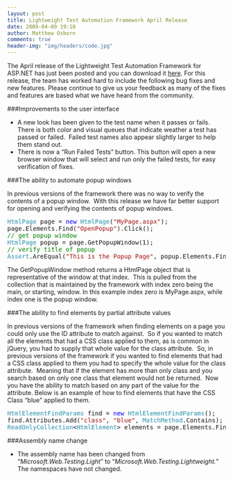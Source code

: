 ```yaml
---
layout: post
title: Lightweight Test Automation Framework April Release
date: 2009-04-09 19:10
author: Matthew Osborn
comments: true
header-img: "img/headers/code.jpg"
---
```


The April release of the Lightweight Test Automation Framework for ASP.NET has just been posted and you can download it <a title="April Update" href="http://aspnet.codeplex.com/Release/ProjectReleases.aspx?ReleaseId=25887">here</a>. For this release, the team has worked hard to include the following bug fixes and new features. Please continue to give us your feedback as many of the fixes and features are based what we have heard from the community.

###Improvements to the user interface

<ul>
    <li>
    <div align="left">A new look has been given to the test name when it passes or fails.  There is both color and visual queues that indicate weather a test has passed or failed.  Failed test names also appear slightly larger to help them stand out. </div>
    </li>
    <li>
    <div align="left">There is now a “Run Failed Tests” button. This button will open a new browser window that will select and run only the failed tests, for easy verification of fixes. </div>
    </li>
</ul>


###The ability to automate popup windows

In previous versions of the framework there was no way to verify the contents of a popup window.  With this release we have far better support for opening and verifying the contents of popup windows.

<pre class="code"><span style="COLOR: #2b91af">HtmlPage </span>page = <span style="COLOR: blue">new </span><span style="COLOR: #2b91af">HtmlPage</span>(<span style="COLOR: #a31515">"MyPage.aspx"</span>);
page.Elements.Find(<span style="COLOR: #a31515">"OpenPopup"</span>).Click();
<span style="COLOR: green">// get popup window
</span><span style="COLOR: #2b91af">HtmlPage </span>popup = page.GetPopupWindow(1);
<span style="COLOR: green">// verify title of popup
</span><span style="COLOR: #2b91af">Assert</span>.AreEqual(<span style="COLOR: #a31515">"This is the Popup Page"</span>, popup.Elements.Find(<span style="COLOR: #a31515">"h1"</span>, 0).GetInnerText());</pre>

The GetPopupWindow method returns a HtmlPage object that is representative of the window at that index.  This is pulled from the collection that is maintained by the framework with index zero being the main, or starting, window. In this example index zero is MyPage.aspx, while index one is the popup window.

###The ability to find elements by partial attribute values

In previous versions of the framework when finding elements on a page you could only use the ID attribute to match against.  So if you wanted to match all the elements that had a CSS class applied to them, as is common in jQuery, you had to supply that whole value for the class attribute.  So, in previous versions of the framework if you wanted to find elements that had a CSS class applied to them you had to specify the whole value for the class attribute.  Meaning that if the element has more than only class and you search based on only one class that element would not be returned.  Now you have the ability to match based on any part of the value for the attribute. Below is an example of how to find elements that have the CSS Class “blue” applied to them.

<pre class="code"><span style="COLOR: #2b91af">HtmlElementFindParams </span>find = <span style="COLOR: blue">new </span><span style="COLOR: #2b91af">HtmlElementFindParams</span>();
find.Attributes.Add(<span style="COLOR: #a31515">"class"</span>, <span style="COLOR: #a31515">"blue"</span>, <span style="COLOR: #2b91af">MatchMethod</span>.Contains);
<span style="COLOR: #2b91af">ReadOnlyCollection</span>&lt;<span style="COLOR: #2b91af">HtmlElement</span>&gt; elements = page.Elements.FindAll(find);</pre>

###Assembly name change

<ul>
    <li>The assembly name has been changed from “<em>Microsoft.Web.Testing.Light</em>” to “<em>Microsoft.Web.Testing.Lightweight.</em>” The namespaces have not changed. </li>
</ul>
